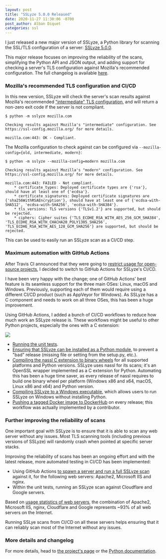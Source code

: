 ```yaml
---
layout: post
title: "SSLyze 5.0.0 Released"
date: 2020-11-27 11:30:06 -0700
post_author: Alban Diquet
categories: ssl
---
```


I just released a new major version of SSLyze, a Python library for scanning the SSL/TLS configuration of a server: [SSLyze 5.0.0][sslyze-changelog].

This major release focuses on improving the reliability of the scans, simplifying the Python API and JSON output, and adding support for checking a server's TLS configuration against Mozilla's recommended configuration. The full changelog is available [here][sslyze-changelog].

### Mozilla's recommended TLS configuration and CI/CD

In this new version, SSLyze will check the server's scan results against Mozilla's recommended ["intermediate" TLS configuration](https://wiki.mozilla.org/Security/Server_Side_TLS), and will return a non-zero exit code if the server is not compliant. 

```
$ python -m sslyze mozilla.com
```
```
Checking results against Mozilla's "intermediate" configuration. See https://ssl-config.mozilla.org/ for more details.

mozilla.com:443: OK - Compliant.
```

The Mozilla configuration to check against can be configured via `--mozilla-config={old, intermediate, modern}`:

```
$ python -m sslyze --mozilla-config=modern mozilla.com
```
```
Checking results against Mozilla's "modern" configuration. See https://ssl-config.mozilla.org/ for more details.

mozilla.com:443: FAILED - Not compliant.
    * certificate_types: Deployed certificate types are {'rsa'}, should have at least one of {'ecdsa'}.
    * certificate_signatures: Deployed certificate signatures are {'sha256WithRSAEncryption'}, should have at least one of {'ecdsa-with-SHA512', 'ecdsa-with-SHA256', 'ecdsa-with-SHA384'}.
    * tls_versions: TLS versions {'TLSv1.2'} are supported, but should be rejected.
    * ciphers: Cipher suites {'TLS_ECDHE_RSA_WITH_AES_256_GCM_SHA384', 'TLS_ECDHE_RSA_WITH_CHACHA20_POLY1305_SHA256', 'TLS_ECDHE_RSA_WITH_AES_128_GCM_SHA256'} are supported, but should be rejected.
```

This can be used to easily run an SSLyze scan as a CI/CD step.

### Maximum automation with GitHub Actions

After Travis CI announced that they were going to [restrict usage for open-source projects](https://blog.travis-ci.com/2020-11-02-travis-ci-new-billing), I decided to switch to GitHub Actions for SSLyze's CI/CD.

I have been very happy with the change; one of GitHub Actions' best feature is its seamless support for the three main OSes: Linux, macOS and Windows. Previously, supporting each of them would require using a different CI/CD product (such as AppVeyor for Windows). As SSLyze has a C component and needs to work on all three OSes, this has been a huge improvement.

Using GitHub Actions, I added a bunch of CI/CD workflows to reduce how much work an SSLyze release is. These workflows might be useful to other Python projects, especially the ones with a C extension:

![](/images/posts/sslyze-5-0-0-github-actions)

* [Running the unit tests](https://github.com/nabla-c0d3/sslyze/blob/release/.github/workflows/run_tests.yml).
* [Ensuring that SSLyze can be installed as a Python module](https://github.com/nabla-c0d3/sslyze/blob/release/.github/workflows/test_module_setup.yml), to prevent a "bad" release (missing file or setting from the setup.py, etc.).
* [Compiling the nassl C extension to binary wheels](https://github.com/nabla-c0d3/nassl/blob/release/.github/workflows/build_wheels.yml) for all supported platforms and Python versions. SSLyze uses nassl for its scans; it's an OpenSSL wrapper implemented as a C extension for Python. Automating this has been a huge time saver, as every release of nassl requires to build one binary wheel per platform (Windows x86 and x64, macOS, Linux x86 and x64) and Python version.
* [Compiling SSLyze to a Windows executable](https://github.com/nabla-c0d3/sslyze/blob/release/.github/workflows/build_windows_exe.yml), which allows users to run SSLyze on Windows without installing Python.
* [Pushing a tagged Docker image to DockerHub](https://github.com/nabla-c0d3/sslyze/blob/release/.github/workflows/release_to_docker.yml) on every release; this workflow was actually implemented by a contributor.

### Further improving the reliability of scans

One important goal with SSLyze is to ensure that it is able to scan any web server without any issues. Most TLS scanning tools (including previous versions of SSLyze) will randomly crash when pointed at specific server stacks.

Improving the reliability of scans has been an ongoing effort and with the latest release, more automated testing in CI/CD has been implemented:

* Using GitHub Actions [to spawn a server and run a full SSLyze scan](https://github.com/nabla-c0d3/sslyze/blob/5.0.0/.github/workflows/scan_apache2_server.yml) against it, for the following web servers: Apache2, Microsoft IIS and nginx.
* Within the unit tests, running an SSLyze scan against Cloudflare and Google servers.

Based on [usage statistics of web servers](https://w3techs.com/technologies/overview/web_server), the combination of Apache2, Microsoft IIS, nginx, Cloudflare and Google represents ~93% of all web servers on the Internet.

Running SSLye scans from CI/CD on all these servers helps ensuring that it can reliably scan most of the Internet without any issues.

### More details and changelog

For more details, head to [the project's page][sslyze-changelog] or the [Python documentation][sslyze-documentation].

[sslyze-documentation]: https://nabla-c0d3.github.io/sslyze/documentation/
[sslyze-changelog]: https://github.com/nabla-c0d3/sslyze/releases/tag/5.0.0
